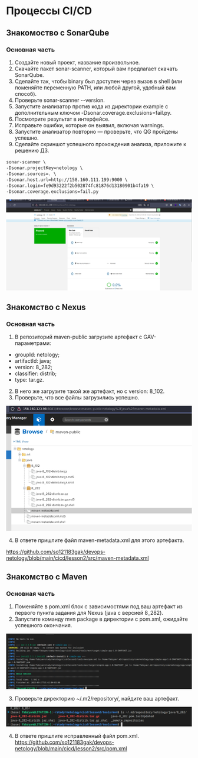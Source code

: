 # Процессы CI/CD

## Знакомоство с SonarQube

### Основная часть


  1. Создайте новый проект, название произвольное.
  2. Скачайте пакет sonar-scanner, который вам предлагает скачать SonarQube.
  3. Сделайте так, чтобы binary был доступен через вызов в shell (или поменяйте переменную PATH, или любой другой, удобный вам способ).
  4. Проверьте sonar-scanner --version.
  5. Запустите анализатор против кода из директории example с дополнительным ключом -Dsonar.coverage.exclusions=fail.py.
  6. Посмотрите результат в интерфейсе.
  7. Исправьте ошибки, которые он выявил, включая warnings.
  8. Запустите анализатор повторно — проверьте, что QG пройдены успешно.
  9. Сделайте скриншот успешного прохождения анализа, приложите к решению ДЗ.
  
  ```
  sonar-scanner \
  -Dsonar.projectKey=netology \
  -Dsonar.sources=. \
  -Dsonar.host.url=http://158.160.111.199:9000 \
  -Dsonar.login=fe9d93222f2b502874fc81876d13180901b4fa19 \
  -Dsonar.coverage.exclusions=fail.py
  ```
<p align="center">
  <img width="600" height="" src="./assets/cicd_03_01.png">
</p>

## Знакомство с Nexus
### Основная часть

  1. В репозиторий maven-public загрузите артефакт с GAV-параметрами:

  - groupId: netology;
  - artifactId: java;
  - version: 8_282;
  - classifier: distrib;
  - type: tar.gz.

  2. В него же загрузите такой же артефакт, но с version: 8_102.
  3. Проверьте, что все файлы загрузились успешно.

<p align="center">
  <img width="600" height="" src="./assets/cicd_03_02.png">
</p>

  4. В ответе пришлите файл maven-metadata.xml для этого артефакта.

https://github.com/so121183gak/devops-netology/blob/main/cicd/lesson2/src/maven-metadata.xml


## Знакомство с Maven
### Основная часть

  1. Поменяйте в pom.xml блок с зависимостями под ваш артефакт из первого пункта задания для Nexus (java с версией 8_282).
  2. Запустите команду mvn package в директории с pom.xml, ожидайте успешного окончания.
<p align="center">
  <img width="600" height="" src="./assets/cicd_03_03.png">
</p>

  3. Проверьте директорию ~/.m2/repository/, найдите ваш артефакт.
<p align="center">
  <img width="600" height="" src="./assets/cicd_03_04.png">
</p>

  4. В ответе пришлите исправленный файл pom.xml.
https://github.com/so121183gak/devops-netology/blob/main/cicd/lesson2/src/pom.xml

